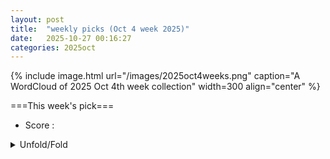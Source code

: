 ```yaml
---
layout: post
title:  "weekly picks (Oct 4 week 2025)"
date:   2025-10-27 00:16:27
categories: 2025oct
---
```


{% include image.html url="/images/2025oct4weeks.png" caption="A WordCloud of 2025 Oct 4th week collection" width=300 align="center" %}




===This week's pick===


* Score : 


<details id="myDetails">
  <summary> Unfold/Fold </summary>
  {% capture markdowncontent %}


---
10/31


1. **[Future AI](https://www.science.org/content/article/futuristic-meeting-ais-took-lead-producing-and-reviewing-all-studies?utm_source=sfmc&utm_medium=email&utm_content=alert&utm_campaign=SCIeToc&et_rid=34809302&et_cid=5776394)** At futuristic meeting, AIs took the lead in producing and reviewing all the studies (Science)


---
10/30


1. **[s41467-025-64582-w](https://www.nature.com/articles/s41467-025-64582-w)** Direct current generation in triboelectric nanogenerators through ionic dynamics and electrode polarization effects (Nature Communications)

1. **[s41467-025-64575-9](https://www.nature.com/articles/s41467-025-64575-9)** Rattle drum-inspired triboelectric nanogenerator with enhanced output using charge dispatch and magnetic repulsion pendulum (Nature Communications)

1. **[s41567-025-03047-9](https://www.nature.com/articles/s41567-025-03047-9)** The generalized quantum Stein’s lemma and the second law of quantum resource theories (Nature Physics)

1. **[s42005-025-02369-7](https://www.nature.com/articles/s42005-025-02369-7)** Geometry fluctuations and topological defects of chiral superfluids on a flexible substrate (Communications Physics)

1. **[s42005-025-02353-1](https://www.nature.com/articles/s42005-025-02353-1)** Expressive equivalence of classical and quantum restricted Boltzmann machines (Communications Physics)

1. **[s42005-025-02370-0](https://www.nature.com/articles/s42005-025-02370-0)** Intrinsically energy-dependent spin dynamics in ultrafast demagnetization (Communications Physics)

1. **[s42005-025-02354-0](https://www.nature.com/articles/s42005-025-02354-0)** Engineering bosonic codes with quantum lattice gates (Communications Physics)

1. **[s41586-025-09659-8](https://www.nature.com/articles/s41586-025-09659-8)** Many-body interference in kagome crystals (Nature)

1. **[s41586-025-09699-0](https://www.nature.com/articles/s41586-025-09699-0)** Electromagnetic interference shielding using metal and MXene thin films (Nature)




1. **[3fv7-p8cs](http://link.aps.org/doi/10.1103/3fv7-p8cs)** Partial Independence Suffices to Rule Out Real Quantum Theory Experimentally (PRL)

1. **[4my3-vk6c](http://link.aps.org/doi/10.1103/4my3-vk6c)** Liouvillian Spectral Transition in Noisy Quantum Many-Body Scars (PRL)

1. **[yljv-b4kj](http://link.aps.org/doi/10.1103/yljv-b4kj)** Offset Charge Dependence of Measurement-Induced Transitions in Transmons (PRL)

1. **[9p1t-vc9j](http://link.aps.org/doi/10.1103/9p1t-vc9j)** Scalable Architecture for Dark Photon Searches: Superconducting-Qubit Proof of Principle (PRL)

1. **[gg1j-4bst](http://link.aps.org/doi/10.1103/gg1j-4bst)** Search for Exotic Spin-Dependent Interactions with Dressed Atoms (PRL)

1. **[l47r-plxq](http://link.aps.org/doi/10.1103/l47r-plxq)** Distributed Current Injection into a One-Dimensional Ballistic Edge Channel (PRL)

1. **[72dv-ynm2](http://link.aps.org/doi/10.1103/72dv-ynm2)** Polaronic Quasiparticles in the Valence-Transition Compound TmSe1−xTex (PRL)

1. **[glch-3385](http://link.aps.org/doi/10.1103/glch-3385)** High-Temperature Superconductivity from Finite-Range Attractive Interaction (PRL)

1. **[5f9f-bsqw](http://link.aps.org/doi/10.1103/5f9f-bsqw)** Field Induced Density Wave in a Kagome Superconductor (PRL)

1. **[zm39-dstj](http://link.aps.org/doi/10.1103/zm39-dstj)** From Fractionalization to Chiral Topological Superconductivity in a Flat Chern Band (PRL)

1. **[x789-kxy3](http://link.aps.org/doi/10.1103/x789-kxy3)** Flux Attachment Theory of Fractional Excitonic Insulators (PRL)

1. **[5kwm-sljw](http://link.aps.org/doi/10.1103/5kwm-sljw)** Coupling between Orbital and Spin Degrees of Freedom in Jahn-Teller Ions for Co1−xFexV2O4 (PRL)

1. **[7yhz-jptc](http://link.aps.org/doi/10.1103/7yhz-jptc)** Observation of Chiral Magnon Band Splitting in Altermagnetic Hematite (PRL)

1. **[gbm1-p9cg](http://link.aps.org/doi/10.1103/gbm1-p9cg)** Rheologically Tuned Modes of Collective Transport in Active Viscoelastic Films (PRL)

1. **[qj64-m15g](http://link.aps.org/doi/10.1103/qj64-m15g)** Reentrant Transition to Collective Actuation in Active Solids with a Polarizing Field (PRL)

1. **[27nn-cb3t](http://link.aps.org/doi/10.1103/27nn-cb3t)** Toward a Theory of Phase Transitions in Quantum Control Landscapes (PRX)



1. **[2510.24867v1](https://arxiv.org/abs/2510.24867)** Spin Glass Dynamics on Complex Hardware Topologies: A Bond-Correlated Percolation Approach (arXiv)

1. **[2510.24874v1](https://arxiv.org/abs/2510.24874)** Molecular simulations of Perovskites CsXI3 (X = Pb,Sn) Using Machine-Learning Interatomic Potentials (arXiv)

1. **[2510.24892v1](https://arxiv.org/abs/2510.24892)** Improved operating voltage in InGaN-capped AlGaN-based DUV LEDs on bulk AlN substrates (arXiv)

1. **[2510.24903v1](https://arxiv.org/abs/2510.24903)** Emergence of Chimeras States in One-dimensional Ising model with Long-Range Diffusion (arXiv)

1. **[2510.24917v1](https://arxiv.org/abs/2510.24917)** Observation of vector rogue waves in repulsive three-component atomic mixtures (arXiv)

1. **[2510.24930v1](https://arxiv.org/abs/2510.24930)** Machine Learning the Entropy to Estimate Free Energy Differences without Sampling Transitions (arXiv)

1. **[2510.24945v1](https://arxiv.org/abs/2510.24945)** Energy-Conserving Contact Dynamics of Nonspherical Rigid-Body Particles (arXiv)

1. **[2510.24952v1](https://arxiv.org/abs/2510.24952)** Stabilisation of hBN/SiC Heterostructures with Vacancies and Transition-Metal Atoms (arXiv)

1. **[2510.24960v1](https://arxiv.org/abs/2510.24960)** Flow-Induced Phase Separation for Active Brownian Particles in Four-Roll-Mill Flow (arXiv)

1. **[2510.24964v1](https://arxiv.org/abs/2510.24964)** Magneto-optical spectroscopy based on pump-probe strobe light (arXiv)

1. **[2510.25009v1](https://arxiv.org/abs/2510.25009)** Optical excitations and disorder in two-dimensional topological insulators (arXiv)

1. **[2510.25022v1](https://arxiv.org/abs/2510.25022)** Finite-Temperature Study of the Hubbard Model via Enhanced Exponential Tensor Renormalization Group (arXiv)

1. **[2510.25056v1](https://arxiv.org/abs/2510.25056)** Generalized Dynamical Duality of Quantum Particles in One Dimension (arXiv)

1. **[2510.25071v1](https://arxiv.org/abs/2510.25071)** Phonon dynamics and chiral modes in the two-dimensional square-octagon lattice (arXiv)

1. **[2510.25082v1](https://arxiv.org/abs/2510.25082)** A Universal Scaling Law for Tc in Unconventional Superconductors (arXiv)

1. **[2510.25102v1](https://arxiv.org/abs/2510.25102)** Single-Shot All-Optical Switching in CoFeB/MgO Magnetic Tunnel Junctions (arXiv)

1. **[2510.25136v1](https://arxiv.org/abs/2510.25136)** Exotic Acoustic-Edge and Thermal Scaling in Disordered Hyperuniform Networks (arXiv)

1. **[2510.25139v1](https://arxiv.org/abs/2510.25139)** Polar core vortex dynamics in disc-trapped homogeneous spin-1 Bose-Einstein condensates (arXiv)

1. **[2510.25142v1](https://arxiv.org/abs/2510.25142)** A Geometric Pathway for Tuning Ferroelectric Properties via Polar State Reconfiguration (arXiv)

1. **[2510.25169v1](https://arxiv.org/abs/2510.25169)** Monte Carlo study on critical exponents of the classical Heisenberg model in ferromagnetic icosahedral quasicrystal (arXiv)

1. **[2510.25177v1](https://arxiv.org/abs/2510.25177)** Temperature-Gradient Effects on Electric Double Layer Screening in Electrolytes (arXiv)

1. **[2510.25203v1](https://arxiv.org/abs/2510.25203)** Low-Gap Hf-HfOx-Hf Josephson Junctions for meV-Scale Particle Detection (arXiv)

1. **[2510.25265v1](https://arxiv.org/abs/2510.25265)** Strain Engineering of Correlated Charge-Ordered Phases in 1T-TaS2 (arXiv)

1. **[2510.25325v1](https://arxiv.org/abs/2510.25325)** Two Orders of Magnitude Enhancement in Oxide Ion Conductivity in Cu2P2O7 via Vanadium Substitution: A Pathway Toward SOFC Electrolytes (arXiv)

1. **[2510.25349v1](https://arxiv.org/abs/2510.25349)** Immobile and mobile excitations of three-spin interactions on the diamond chain (arXiv)

1. **[2510.25355v1](https://arxiv.org/abs/2510.25355)** Colloidal quasi-2D Cs2AgBiBr6 double perovskite nanosheets: synthesis and application as high-performance photodetectors (arXiv)

1. **[2510.25358v1](https://arxiv.org/abs/2510.25358)** Entanglement-enhanced correlation propagation in the one-dimensional SU(N) Fermi-Hubbard model (arXiv)

1. **[2510.25365v1](https://arxiv.org/abs/2510.25365)** Terahertz Time-Domain Spectroscopy and Density Functional Theory Analysis of Low-Frequency Vibrational Modes of a Benzoxazolium-Coumarin Donor-\pi-Acceptor Chromophore (arXiv)

1. **[2510.25367v1](https://arxiv.org/abs/2510.25367)** Self-organization, Memory and Learning: From Driven Disordered Systems to Living Matter (arXiv)

1. **[2510.25414v1](https://arxiv.org/abs/2510.25414)** The Microscopic Nature of Orbital Disorder in LaMnO3 (arXiv)

1. **[2510.25415v1](https://arxiv.org/abs/2510.25415)** Effects of interlayer Dzyaloshinskii-Moriya interaction on the shape and dynamics of magnetic twin-skyrmions (arXiv)

1. **[2510.25425v1](https://arxiv.org/abs/2510.25425)** A Topological Sum Rule for the Chirality of Carbon Nanotubes (arXiv)

1. **[2510.25429v1](https://arxiv.org/abs/2510.25429)** Schrodinger-invariance in non-equilibrium critical dynamics (arXiv)

1. **[2510.25439v1](https://arxiv.org/abs/2510.25439)** Finite-Temperature Ferroelectric Phase Transitions from Machine-Learned Force Fields (arXiv)

1. **[2510.25443v1](https://arxiv.org/abs/2510.25443)** Strongly nonlinear Bernstein modes in graphene reveal plasmon-enhanced near-field magnetoabsorption (arXiv)

1. **[2510.25454v1](https://arxiv.org/abs/2510.25454)** The impact of fluctuations on particle systems described by Dean-Kawasaki-type equations (arXiv)

1. **[2510.25478v1](https://arxiv.org/abs/2510.25478)** Strongly enhanced lifetime of higher-order bimerons and antibimerons (arXiv)

1. **[2510.25493v1](https://arxiv.org/abs/2510.25493)** Associative and Segregative Liquid-Liquid Phase Separation in Macromolecular Solutions (arXiv)

1. **[2510.25519v1](https://arxiv.org/abs/2510.25519)** Dynamics of entanglement fluctuations and quantum Mpemba effect in the nu=1 QSSEP model (arXiv)

1. **[2510.25533v1](https://arxiv.org/abs/2510.25533)** Maximum Quantum Work at Criticality: Stirling Engines and Fibonacci-Lucas Degeneracies (arXiv)

1. **[2510.25537v1](https://arxiv.org/abs/2510.25537)** Chirality-Induced Spin Currents in a Fermi Gas (arXiv)

1. **[2510.25539v1](https://arxiv.org/abs/2510.25539)** Quantum Spin Liquids Stabilized by Disorder in Non-Kramers Pyrochlores (arXiv)

1. **[2510.25565v1](https://arxiv.org/abs/2510.25565)** Free-energy REconstruction from Stable Clusters (FRESC): A new method to evaluate nucleation barriers from simulation (arXiv)

1. **[2510.25608v1](https://arxiv.org/abs/2510.25608)** Coupling between vibration and Luttinger liquid in mechanical nanowires (arXiv)

1. **[2510.25620v1](https://arxiv.org/abs/2510.25620)** Combined ab initio and experimental study of phosphorus-based anti-wear additives interacting with iron and iron oxide (arXiv)

1. **[2510.25637v1](https://arxiv.org/abs/2510.25637)** Spin Seebeck Effect in Correlated Antiferromagnetic V2O3 (arXiv)

1. **[2510.25655v1](https://arxiv.org/abs/2510.25655)** Spin-dependent anisotropic electron-phonon coupling in KTaO3 (arXiv)

1. **[2510.25659v1](https://arxiv.org/abs/2510.25659)** Optical Gain Through Metallic Electro-Optical Effects (arXiv)

1. **[2510.25703v1](https://arxiv.org/abs/2510.25703)** Fast high-fidelity baseband reset of a latched state for quantum dot qubit readout (arXiv)

1. **[2510.25707v1](https://arxiv.org/abs/2510.25707)** Dual quantum locking: Dynamic coupling of hydrogen and water sublattices in hydrogen filled ice (arXiv)

1. **[2510.25711v1](https://arxiv.org/abs/2510.25711)** ETH-monotonicity in two-dimensional systems (arXiv)

1. **[2510.25722v1](https://arxiv.org/abs/2510.25722)** Intrinsic emittance properties of an Fe-doped Beta-Ga2O3(010) photocathode: Ultracold electron emission at 300K and the polaron self-energy (arXiv)

1. **[2510.25735v1](https://arxiv.org/abs/2510.25735)** Universal Random Matrix Behavior of a Fermionic Quantum Gas (arXiv)

1. **[2510.25737v1](https://arxiv.org/abs/2510.25737)** Critical exponents of fluid-fluid interfacial tensions near a critical endpoint in a nonwetting gap (arXiv)

1. **[2510.25747v1](https://arxiv.org/abs/2510.25747)** When Heating Isn't Cooling in Reverse: Nose-Hoover Thermostat Fluctuations from Equilibrium Symmetry to Nonequilibrium Asymmetry (arXiv)

1. **[2510.25748v1](https://arxiv.org/abs/2510.25748)** Crystallization Behavior of ZBLAN Glass Under Combined Thermal and Vibrational Effects: Part I -- Experimental Investigation (arXiv)

1. **[2510.25756v1](https://arxiv.org/abs/2510.25756)** Spatially Inhomogeneous Triplet Pairing Order and Josephson Diode Effect Induced by Frustrated Spin Textures (arXiv)

1. **[2510.25767v1](https://arxiv.org/abs/2510.25767)** Superconductivity in overdoped cuprates can be understood from a BCS perspective! (arXiv)

1. **[2510.24745v1](https://arxiv.org/abs/2510.24745)** A novel approach to modelling the properties of HEMTs operating in the saturation region (arXiv)

1. **[2510.24753v1](https://arxiv.org/abs/2510.24753)** Artificial Transmission Line Synthesis Tailored for Traveling-Wave Parametric Processes (arXiv)

1. **[2510.24825v1](https://arxiv.org/abs/2510.24825)** Liquid-vapor transition in a model of a continuum particle system with finite-range modified Kac pair potential (arXiv)

1. **[2510.24834v1](https://arxiv.org/abs/2510.24834)** How to Build Anomalous (3+1)d Topological Quantum Field Theories (arXiv)

1. **[2510.24851v1](https://arxiv.org/abs/2510.24851)** Pairing-induced phase transition in the non-reciprocal Kitaev chain (arXiv)

1. **[2510.24865v1](https://arxiv.org/abs/2510.24865)** Extracting Spectral Diffusion in Two-Dimensional Coherent Spectra via the Projection Slice Theorem (arXiv)

1. **[2510.24896v1](https://arxiv.org/abs/2510.24896)** Statistical Field Theory and Neural Structures Dynamics V: Synthesis and extensions (arXiv)

1. **[2510.24975v1](https://arxiv.org/abs/2510.24975)** Maximum-Entropy Analog Computing Approaching ExaOPS-per-Watt Energy-efficiency at the RF-Edge (arXiv)

1. **[2510.25344v1](https://arxiv.org/abs/2510.25344)** NLIE formulations for the generalized Gibbs ensemble in the sine-Gordon model (arXiv)

1. **[2510.25459v1](https://arxiv.org/abs/2510.25459)** Vorticity-induced effects from Wess-Zumino-Witten terms (arXiv)


1. **[2510.25704v1](https://arxiv.org/abs/2510.25704)** Scaling flow-based approaches for topology sampling in SU(3) gauge theory (arXiv)

1. **[2510.25719v1](https://arxiv.org/abs/2510.25719)** Symmetry and Asymmetry in Bosonic Gaussian Systems: A Resource-Theoretic Framework (arXiv)




---
10/29


1. **[s41467-025-64555-z](https://www.nature.com/articles/s41467-025-64555-z)** Charge transfer governed interlayer magnetic coupling and symmetry breaking in a van der Waals magnet (Nature Communications)

1. **[s41467-025-64519-3](https://www.nature.com/articles/s41467-025-64519-3)** Theory of topological superconductivity and antiferromagnetic correlated insulators in twisted bilayer WSe<sub>2</sub> (Nature Communications)

1. **[s41563-025-02392-7](https://www.nature.com/articles/s41563-025-02392-7)** Geometry-driven polar antiferromagnetic metallicity in a double-layered perovskite cobaltate (Nature Materials)





1. **[v2z7-wlnr](http://link.aps.org/doi/10.1103/v2z7-wlnr)** Revealing the Harmonic Structure of Nuclear Two-Body Correlations in High-Energy Heavy-Ion Collisions (PRL)

1. **[c6fd-x57s](http://link.aps.org/doi/10.1103/c6fd-x57s)** Exact Perturbative Expansion of the Transport Coefficients of a Normal Low-Temperature Fermi Gas with Contact Interactions (PRL)

1. **[2hsx-5qfr](http://link.aps.org/doi/10.1103/2hsx-5qfr)** Quantum-Enhanced Interferometer for Multiphase Sensing (PRL)

1. **[jrds-3tyk](http://link.aps.org/doi/10.1103/jrds-3tyk)** Nonlocal Coherent Optical Nonlinearities of a Macroscopic Quantum System (PRL)

1. **[gml7-f2ng](http://link.aps.org/doi/10.1103/gml7-f2ng)** Data-Driven Construction of a Generalized Kinetic Collision Operator from Molecular Dynamics (PRL)

1. **[llbb-pcgk](http://link.aps.org/doi/10.1103/llbb-pcgk)** Real-Time Edge Dynamics of Non-Hermitian Lattices (PRL)

1. **[r7br-qnrn](http://link.aps.org/doi/10.1103/r7br-qnrn)** X-Ray Free-Electron Laser Observation of Giant and Anisotropic Magnetostriction in β\text{−}{O}{2} at 110 Tesla (PRL)

1. **[5ywx-7dbs](http://link.aps.org/doi/10.1103/5ywx-7dbs)** Robust Purely Optical Signatures of Floquet States in Laser-Dressed Crystals (PRL)

1. **[6l7z-bjzy](http://link.aps.org/doi/10.1103/6l7z-bjzy)** Acoustic Nanoparticle Trapping Is Driven by Synergy between Acoustic and Hydrodynamic Interactions (PRL)

1. **[pgrn-mz9j](http://link.aps.org/doi/10.1103/pgrn-mz9j)** Generalized Rényi Entropy Accumulation Theorem and Generalized Quantum Probability Estimation (PRX)


1. **[2510.23686v1](https://arxiv.org/abs/2510.23686)** Surface Binding Energies for Amorphous Plagioclase Feldspar Calculated using Molecular Dynamics (arXiv)

1. **[2510.23704v1](https://arxiv.org/abs/2510.23704)** Exact nematic and mixed magnetic phases driven by competing orders on the pyrochlore lattice (arXiv)

1. **[2510.23706v1](https://arxiv.org/abs/2510.23706)** Free-Fermion Measurement-Induced Volume- to Area-Law Entanglement Transition in the Presence of Fermion Interactions (arXiv)

1. **[2510.23710v1](https://arxiv.org/abs/2510.23710)** Tailoring Superconductivity with Two-Level Systems (arXiv)

1. **[2510.23716v1](https://arxiv.org/abs/2510.23716)** Group word dynamics from local random matrix Hamiltonians and beyond (arXiv)

1. **[2510.23720v1](https://arxiv.org/abs/2510.23720)** Chiral gapped states are universally non-topological (arXiv)

1. **[2510.23743v1](https://arxiv.org/abs/2510.23743)** Beyond Random Phase Approximation in electron-hole bilayer superfluidity (arXiv)

1. **[2510.23778v1](https://arxiv.org/abs/2510.23778)** Magnetic field-tuned magnetic order and metamagnetic criticality in non-stoichiometric CeAuBi2 (arXiv)

1. **[2510.23784v1](https://arxiv.org/abs/2510.23784)** Metallic Electro-Optic Effect in Twisted Double-Bilayer Graphene (arXiv)

1. **[2510.23800v1](https://arxiv.org/abs/2510.23800)** Observation of a pronounced Hebel-Slichter peak in the spin-lattice relaxation rate and implications for gap and pairing symmetry in LaNiGa2 (arXiv)

1. **[2510.23852v1](https://arxiv.org/abs/2510.23852)** Thickness dependent rare earth segregation in magnetron deposited NdCo4.6 thin films studied by Xray reflectivity and Hard Xray photoemission (arXiv)

1. **[2510.23855v1](https://arxiv.org/abs/2510.23855)** Relativistic Spin-momentum locking in altermagnets (arXiv)

1. **[2510.23961v1](https://arxiv.org/abs/2510.23961)** Ballistic transport in 1D Rashba systems in the context of Majorana nanowires (arXiv)

1. **[2510.23971v1](https://arxiv.org/abs/2510.23971)** Nonlinear Layer Hall Effect and Detection of the Hidden Berry Curvature Dipole in PT-Symmetric Antiferromagnetic Insulators (arXiv)

1. **[2510.23983v1](https://arxiv.org/abs/2510.23983)** Strong Intra- and Interchain Orbital Coupling Leads to Multiband and High Thermoelectric Performance in Na2AuX (X = P, As, Sb, and Bi) (arXiv)

1. **[2510.24062v1](https://arxiv.org/abs/2510.24062)** Spin-dependent photoluminescence in carbon-based quantum dots (arXiv)

1. **[2510.24086v1](https://arxiv.org/abs/2510.24086)** Single impurity atom embedded in a dipolar two-soliton molecule as a qubit (arXiv)

1. **[2510.24144v1](https://arxiv.org/abs/2510.24144)** Variational Calculations of the Excited States of the Charged NV-center in Diamond Using a Hybrid Functional (arXiv)

1. **[2510.24147v1](https://arxiv.org/abs/2510.24147)** Interplay between Cu diffusion and bonding anisotropy on the thermoelectric performance of double cation chalcohalides CuBiSeX2 (X = Cl, Br) (arXiv)

1. **[2510.24158v1](https://arxiv.org/abs/2510.24158)** Development of a 10.8-eV Tabletop Femtosecond Laser with Tunable Polarization for High-Resolution Angle-Resolved Photoemission Spectroscopy (arXiv)

1. **[2510.24169v1](https://arxiv.org/abs/2510.24169)** On distinguishability among cell-division models based on population and single-cell-level distributions (arXiv)

1. **[2510.24177v1](https://arxiv.org/abs/2510.24177)** Vector Nematodynamics with Symmetry-driven Energy Exchange (arXiv)

1. **[2510.24229v1](https://arxiv.org/abs/2510.24229)** Edge Magnetism in Colloidal MoS2 Triangular Nanoflakes (arXiv)

1. **[2510.24239v1](https://arxiv.org/abs/2510.24239)** Identifying geometric third-order nonlinear transport in disordered materials (arXiv)

1. **[2510.24264v1](https://arxiv.org/abs/2510.24264)** Ultrastrong Magnon-Photon Coupling in Superconductor/Antiferromagnet/Superconductor Heterostructures at Terahertz Frequencies (arXiv)

1. **[2510.24270v1](https://arxiv.org/abs/2510.24270)** Signatures of superconducting pairing driven by electron-electron interactions in moire WSe2/WSe2 homobilayer modelled by Hubbard Hamiltonian (arXiv)

1. **[2510.24277v1](https://arxiv.org/abs/2510.24277)** Soft and hard x-ray orbital-resolved photoemission study of a strongly correlated Cd-Ce quasicrystal approximant (arXiv)

1. **[2510.24289v1](https://arxiv.org/abs/2510.24289)** Quantum geometric magnetic monopole and two-phase superconductivity in CeRh2As2 (arXiv)

1. **[2510.24294v1](https://arxiv.org/abs/2510.24294)** Phase-Rotated Altermagnets as Chern Valves for Topological Transport (arXiv)

1. **[2510.24301v1](https://arxiv.org/abs/2510.24301)** Bounds on Lorentz-violating parameters in magnetically confined 2D systems: A phenomenological approach (arXiv)

1. **[2510.24309v1](https://arxiv.org/abs/2510.24309)** Pair-breaking as the fundamental limit to persistent-current stabilization in fermionic superfluids (arXiv)

1. **[2510.24322v1](https://arxiv.org/abs/2510.24322)** Non-equilibrium correlation effects in spin transport through the 2D ferromagnet Fe4GeTe2 (arXiv)

1. **[2510.24324v1](https://arxiv.org/abs/2510.24324)** Energy evolution in nanocrystalline iron driven by collision cascades (arXiv)

1. **[2510.24343v1](https://arxiv.org/abs/2510.24343)** Molecular Dynamics Study of Irradiation-Induced Defect and Dislocation Evolution in Strained Nickel (arXiv)

1. **[2510.24351v1](https://arxiv.org/abs/2510.24351)** Morphology, Polarization Patterns, Compression, and Entropy Production in Phase-Separating Active Dumbbell Systems (arXiv)

1. **[2510.24376v1](https://arxiv.org/abs/2510.24376)** Low-energy magnons in the altermagnet alpha-MnTe (arXiv)

1. **[2510.24404v1](https://arxiv.org/abs/2510.24404)** Skyrmion-vortex pairing from duality (arXiv)

1. **[2510.24405v1](https://arxiv.org/abs/2510.24405)** Charge stripe and superconductivity tuned by interlayer interaction in a sign-problem-free bilayer extended Hubbard model (arXiv)

1. **[2510.24409v1](https://arxiv.org/abs/2510.24409)** Anomalous enhancement of magnetism by nonmagnetic doping in the honeycomb-lattice antiferromagnet ErOCl (arXiv)

1. **[2510.24421v1](https://arxiv.org/abs/2510.24421)** Strong quantum interaction between excitons bound by cavity photon exchange (arXiv)

1. **[2510.24465v1](https://arxiv.org/abs/2510.24465)** Strain Engineering of van Hove Singularity and Coupled Itinerant Ferromagnetism in Quasi-2D Oxide Superlattices (arXiv)

1. **[2510.24520v1](https://arxiv.org/abs/2510.24520)** Crossover from self-trapped bound states to perturbative scattering in the Heisenberg-Kondo lattice model (arXiv)

1. **[2510.24521v1](https://arxiv.org/abs/2510.24521)** Dynamical typicality in classical lattice systems (arXiv)

1. **[2510.24523v1](https://arxiv.org/abs/2510.24523)** Unsupervised Machine-Learning Pipeline for Data-Driven Defect Detection and Characterisation: Application to Displacement Cascades (arXiv)

1. **[2510.24543v1](https://arxiv.org/abs/2510.24543)** An efficient preconditioned conjugate-gradient solver for a two-component dipolar Bose-Einstein condensate (arXiv)

1. **[2510.24556v1](https://arxiv.org/abs/2510.24556)** Magnetic and phononic dynamics in the two-ladder quantum magnet (C5H9NH3)2CuBr4 (arXiv)

1. **[2510.24564v1](https://arxiv.org/abs/2510.24564)** Evolution of electronic and magnetic properties in Mn- and Co-alloyed ferromagnetic kagome metal Fe3Sn2 (arXiv)

1. **[2510.24580v1](https://arxiv.org/abs/2510.24580)** Breaking Ion Clusters: Size Asymmetry for Faster Ion Transport in Polymer Electrolytes (arXiv)

1. **[2510.24613v1](https://arxiv.org/abs/2510.24613)** Tunable magnetism in 2D organic-ion-intercalated MnPS3 via molecule-dependent vacancy generation (arXiv)

1. **[2510.24624v1](https://arxiv.org/abs/2510.24624)** Equilibrium Spin Polarization Arising From Chirality (arXiv)

1. **[2510.24627v1](https://arxiv.org/abs/2510.24627)** Enhanced Superconductivity in 2H-TaS2 Devices Through in-situ Molecular Intercalation (arXiv)

1. **[2510.24630v1](https://arxiv.org/abs/2510.24630)** Accelerated relaxation and Mpemba-like effect for operators in open quantum systems (arXiv)

1. **[2510.24641v1](https://arxiv.org/abs/2510.24641)** Density-driven scattering and valley splitting in undoped Si/SiGe two-dimensional electron system (arXiv)

1. **[2510.24646v1](https://arxiv.org/abs/2510.24646)** Comparative analysis of the lubrication performance of functionalized copolymers interacting with silicon, cobalt, and silver doped diamond-like carbon (arXiv)

1. **[2510.24656v1](https://arxiv.org/abs/2510.24656)** Virtual Gates Enabled by Digital Surrogate of Quantum Dot Devices (arXiv)

1. **[2510.24685v1](https://arxiv.org/abs/2510.24685)** Flat bands in ultra-wide gap two-dimensional germanium dioxide (arXiv)

1. **[2510.24686v1](https://arxiv.org/abs/2510.24686)** A light-induced charge order mode in a metastable cuprate ladder (arXiv)

1. **[2510.24704v1](https://arxiv.org/abs/2510.24704)** Long-range resonances in quasiperiodic many-body localization (arXiv)

1. **[2510.24712v1](https://arxiv.org/abs/2510.24712)** Memory-induced long-range order drag (arXiv)

1. **[2510.23061v1](https://arxiv.org/abs/2510.23061)** Effects of particle-hole fluctuations on the superfluid transition in two-dimensional atomic Fermi gases (arXiv)

1. **[2510.23618v1](https://arxiv.org/abs/2510.23618)** Repulsively Bound Hadrons in a Z2 Lattice Gauge Theory (arXiv)

1. **[2510.23725v1](https://arxiv.org/abs/2510.23725)** Spontaneous symmetry breaking of SO(2N) in Gross--Neveu theory from 2+\epsilon expansion (arXiv)

1. **[2510.23796v1](https://arxiv.org/abs/2510.23796)** Topological protection of photon-pair generation in nonlinear waveguide arrays (arXiv)

1. **[2510.23827v1](https://arxiv.org/abs/2510.23827)** A Scalable Superconducting Circuit Framework for Emulating Physics in Hyperbolic Space (arXiv)

1. **[2510.24016v1](https://arxiv.org/abs/2510.24016)** The Geometry of Contraction-Induced Flows (arXiv)

1. **[2510.24091v1](https://arxiv.org/abs/2510.24091)** Multiscale analysis of the conductivity in the mirrors model (arXiv)

1. **[2510.24149v1](https://arxiv.org/abs/2510.24149)** Atomic and electronic structure of poly-[Ni(Salen)]: combined study by XPS, UV PES, NEXAFS and DFT methods (arXiv)

1. **[2510.24162v1](https://arxiv.org/abs/2510.24162)** Quantum advantage bounds for a multipartite Gaussian battery (arXiv)

1. **[2510.24330v1](https://arxiv.org/abs/2510.24330)** Regularised density-potential inversion for periodic systems: application to exact exchange in one dimension (arXiv)

1. **[2510.24392v1](https://arxiv.org/abs/2510.24392)** Dirac spectrum in the chirally symmetric phase of a gauge theory. II (arXiv)

1. **[2510.24616v1](https://arxiv.org/abs/2510.24616)** Statistical physics of deep learning: Optimal learning of a multi-layer perceptron near interpolation (arXiv)


1. **[2510.24713v1](https://arxiv.org/abs/2510.24713)** Distinct Types of Parent Hamiltonians for Quantum States: Insights from the W State as a Quantum Many-Body Scar (arXiv)




---
10/28



1. **[nrzn-h5ph](http://link.aps.org/doi/10.1103/nrzn-h5ph)** Nonequilibrium Thermodynamics of Precision through a Quantum-Centric Computation (PRL)

1. **[l396-yysb](http://link.aps.org/doi/10.1103/l396-yysb)** Observation of Temperature Effects on False Vacuum Decay in Atomic Quantum Gases (PRL)

1. **[6z1l-kkmk](http://link.aps.org/doi/10.1103/6z1l-kkmk)** Time-Resolved and Superradiantly Amplified Unruh Effect (PRL)

1. **[yzzv-2w81](http://link.aps.org/doi/10.1103/yzzv-2w81)** Body-Centered-Cubic Phase Transformation in Gold at TPa Pressures (PRL)

1. **[79nl-455r](http://link.aps.org/doi/10.1103/79nl-455r)** Water-Induced Current Determines Heat Generation during Double Layer Charging (PRL)

1. **[9b46-d2ry](http://link.aps.org/doi/10.1103/9b46-d2ry)** Topological Temporal Boundary States in a Non-Hermitian Spatial Crystal (PRL)

1. **[6vzz-8zys](http://link.aps.org/doi/10.1103/6vzz-8zys)** Erratum: Persistence of Spin Coherence in a Crystalline Environment [Phys. Rev. Lett. <b>133</b>, 056901 (2024)] (PRL)



1. **[2510.21754v1](https://arxiv.org/abs/2510.21754)** Study of the Molecular Level Mechanism of Nanoscale Alternating Current Electrohydrodynamic Flow (arXiv)

1. **[2510.21765v1](https://arxiv.org/abs/2510.21765)** Beyond mechanochromism: Programmable multimodal actuation in cholesteric liquid crystal elastomer hollow fibers (arXiv)

1. **[2510.21799v1](https://arxiv.org/abs/2510.21799)** Aggregates in fluidized beds: the effect of bonding angles on fluidization (arXiv)

1. **[2510.21803v1](https://arxiv.org/abs/2510.21803)** Dynamic Phase Transitions in Mean-Field Ginzburg-Landau Models: Conjugate Fields and Fourier-Mode Scaling (arXiv)

1. **[2510.21818v1](https://arxiv.org/abs/2510.21818)** Vertex and front-tracking methods for the modeling of microstructure evolution at the solid state: a brief review (arXiv)

1. **[2510.21877v1](https://arxiv.org/abs/2510.21877)** Imaging magnetic flux trapping in lanthanum hydride using diamond quantum sensors (arXiv)

1. **[2510.21880v1](https://arxiv.org/abs/2510.21880)** Interlayer Pores Play a Limited Role in Diffusion Through Hydrated Na-MMT: Insights from a Multiscale, Experimentally Anchored Model (arXiv)

1. **[2510.21896v1](https://arxiv.org/abs/2510.21896)** Power- and time-dependent equivalent circuit models for waveform-selective metasurfaces with varying electromagnetic responses to repeated pulses at the same frequency (arXiv)

1. **[2510.21913v1](https://arxiv.org/abs/2510.21913)** Intertwined Orders, Quantum Criticality and Skyrmions in Tunable Topological Bands (arXiv)

1. **[2510.21928v1](https://arxiv.org/abs/2510.21928)** Impurity-induced topological decomposition (arXiv)

1. **[2510.21941v1](https://arxiv.org/abs/2510.21941)** Machine-learning-derived protocols for information-based work extraction from active particles (arXiv)

1. **[2510.21955v1](https://arxiv.org/abs/2510.21955)** Phase diagram of amorphous quantum spin Hall insulators (arXiv)

1. **[2510.21963v1](https://arxiv.org/abs/2510.21963)** Nonlinear magnetization dynamics as a route to nonreciprocal phases, spin superfluidity, and analogue gravity (arXiv)

1. **[2510.21968v1](https://arxiv.org/abs/2510.21968)** Altermagnetism, Kagome Flat Band, and Weyl Fermion States in Magnetically Intercalated Transition Metal Dichalcogenides (arXiv)

1. **[2510.21972v1](https://arxiv.org/abs/2510.21972)** Emerging correlations between diffusing particles evolving via simultaneous resetting with memory (arXiv)

1. **[2510.21982v1](https://arxiv.org/abs/2510.21982)** Magnetic transition in B2 Al-Cr-Co alloys (arXiv)

1. **[2510.22013v1](https://arxiv.org/abs/2510.22013)** First-principles study of phase stability and magnetic properties of B2 AlCr, AlMn, AlFe, AlCo and AlNi aluminides (arXiv)

1. **[2510.22018v1](https://arxiv.org/abs/2510.22018)** Unravelling the oxygen influence in cubic bixbyite In2O3 on Raman active phonon modes by isotope studies (arXiv)

1. **[2510.22019v1](https://arxiv.org/abs/2510.22019)** Highly Tunable Phonon Polaritons via Metal Intercalation (arXiv)

1. **[2510.22041v1](https://arxiv.org/abs/2510.22041)** Highly Efficient Functionalization of hBN with Lithium Oxalate: A Multifunctional Platform for Composites, Ion Transport, and Spin Labeling (arXiv)

1. **[2510.22051v1](https://arxiv.org/abs/2510.22051)** Dynamics and formation of antiferromagnetic textures in MnBi2Te4 single crystal (arXiv)

1. **[2510.22121v1](https://arxiv.org/abs/2510.22121)** Machine Learning Enables Optimization of Diamond for Quantum Applications (arXiv)

1. **[2510.22148v1](https://arxiv.org/abs/2510.22148)** Berezinskii-Kosterlitz-Thouless Transition and Multifractal Critical Phase in Two-Dimensional Quantum Percolation (arXiv)

1. **[2510.22153v1](https://arxiv.org/abs/2510.22153)** Electric-Field-Tunable Luttinger compensated antiferromagnetism in double CrCl2 chains (arXiv)

1. **[2510.22185v1](https://arxiv.org/abs/2510.22185)** Suppression of Thin-Film Thermal Conductivity due to Surface Roughness (arXiv)

1. **[2510.22195v1](https://arxiv.org/abs/2510.22195)** Exact time-evolving resonant states for open double quantum-dot systems with spin degrees of freedom (arXiv)

1. **[2510.22203v1](https://arxiv.org/abs/2510.22203)** Revealing Liquid-Gas Transitions with Finite-Size Scaling in Confined Systems (arXiv)

1. **[2510.22240v1](https://arxiv.org/abs/2510.22240)** Effects of successive annealing on high-field electrical transport and the upper critical field in S-substituted FeTe (arXiv)

1. **[2510.22296v1](https://arxiv.org/abs/2510.22296)** Enhanced magnetic and optical properties of oxygen deficient TiO2-delta nanoparticles synthesized by environment-friendly green route using whole plant extract of Phyllanthus niruri (arXiv)

1. **[2510.22315v1](https://arxiv.org/abs/2510.22315)** Electromagnetic Responses of Vortex Lattices in Unconventional Superconductors (arXiv)

1. **[2510.22424v1](https://arxiv.org/abs/2510.22424)** Reinforcement learning-guided optimization of critical current in high-temperature superconductors (arXiv)

1. **[2510.22459v1](https://arxiv.org/abs/2510.22459)** Suppression of quantized heat flow by the dielectric response of a compressible strip at the quantum Hall edge (arXiv)

1. **[2510.22486v1](https://arxiv.org/abs/2510.22486)** Electric Field-Induced Kerr Rotation on Metallic Surfaces (arXiv)

1. **[2510.22580v1](https://arxiv.org/abs/2510.22580)** Paradoxical Topological Soliton Lattice in Anisotropic Frustrated Chiral Magnets (arXiv)

1. **[2510.22606v1](https://arxiv.org/abs/2510.22606)** Excitation of Confined Bulk Plasmons in metallic nanoparticles by penetrating electron beams within a non-local analytical approach (arXiv)

1. **[2510.22615v1](https://arxiv.org/abs/2510.22615)** Sensitive detection of the Rydberg transition in trapped electrons on liquid helium using radio-frequency reflectometry (arXiv)

1. **[2510.22636v1](https://arxiv.org/abs/2510.22636)** Magnetoelectric effect of multiferroic metals (arXiv)

1. **[2510.22640v1](https://arxiv.org/abs/2510.22640)** Bidirectional Photoinduced Carrier Transfer in Fluorinated Quasi-2D Perovskites Governing Enhanced Photocurrent Generation (arXiv)

1. **[2510.22645v1](https://arxiv.org/abs/2510.22645)** Light induced Berezinskii-Kosterlitz-Thouless transition in Superconducting Films (arXiv)

1. **[2510.22649v1](https://arxiv.org/abs/2510.22649)** Normal Dirac Semimetal Phase and Zeeman-Induced Topological Fermi Arc in PtSr5 (arXiv)

1. **[2510.22668v1](https://arxiv.org/abs/2510.22668)** Hilbert Space Fragmentation in Hardcore Bose and Fermi Hubbard Models on Generalized Lieb Lattices (arXiv)

1. **[2510.22700v1](https://arxiv.org/abs/2510.22700)** Entropy of the cell fluid model with Curie-Weiss interaction (arXiv)

1. **[2510.22717v1](https://arxiv.org/abs/2510.22717)** Coulomb correlated multi-particle states of weakly confining GaAs quantum dots (arXiv)

1. **[2510.22719v1](https://arxiv.org/abs/2510.22719)** Free energy of the gas of spin 1/2 fermions beyond the second order and the Stoner phase transition (arXiv)

1. **[2510.22745v1](https://arxiv.org/abs/2510.22745)** Switching between Skyrmions and Yoshimori Spin Spirals via Li Absorption in Janus Magnets (arXiv)

1. **[2510.22749v1](https://arxiv.org/abs/2510.22749)** Novel A2CrH6 (A = Ca, Sr, Ba) hydrides explored by first-principles calculations for hydrogen storage applications (arXiv)

1. **[2510.22831v1](https://arxiv.org/abs/2510.22831)** Beyond the Lowest Landau Level: Unlocking More Robust Fractional States Using Flat Chern Bands with Higher Vortexability (arXiv)

1. **[2510.22856v1](https://arxiv.org/abs/2510.22856)** Wertheim association theory for ion pairing in electrolytes: effect of neutral clusters (arXiv)

1. **[2510.22867v1](https://arxiv.org/abs/2510.22867)** Universal decay of (conditional) mutual information in gapped pure- and mixed-state quantum matter (arXiv)

1. **[2510.22938v1](https://arxiv.org/abs/2510.22938)** AQCat25: Unlocking spin-aware, high-fidelity machine learning potentials for heterogeneous catalysis (arXiv)

1. **[2510.22972v1](https://arxiv.org/abs/2510.22972)** Nonlinear optical quantum theory of demagnetization in L1_0 FePt and FePd (arXiv)

1. **[2510.23017v1](https://arxiv.org/abs/2510.23017)** Mastering energy landscapes via liquid liquid phase separation to program active supramolecular coassembly from the nano to macro scale (arXiv)

1. **[2510.23042v1](https://arxiv.org/abs/2510.23042)** Mind the Gap - Imaging Buried Interfaces in Twisted Oxide Moires (arXiv)

1. **[2510.23061v1](https://arxiv.org/abs/2510.23061)** Effects of particle-hole fluctuations on the superfluid transition in two-dimensional atomic Fermi gases (arXiv)

1. **[2510.23092v1](https://arxiv.org/abs/2510.23092)** Heat measurement of quantum interference (arXiv)

1. **[2510.23098v1](https://arxiv.org/abs/2510.23098)** Topological Control of Transition Metal Networks for Reversible High-Capacity Li-rich Cathodes (arXiv)

1. **[2510.23133v1](https://arxiv.org/abs/2510.23133)** Thermal Transport in Ag8TS6 (T= Si, Ge, Sn) Argyrodites: An Integrated Experimental, Quantum-Chemical, and Computational Modelling Study (arXiv)

1. **[2510.23134v1](https://arxiv.org/abs/2510.23134)** THz mixing of high-order harmonics using YBa2Cu3O7-delta nanobridges (arXiv)

1. **[2510.23135v1](https://arxiv.org/abs/2510.23135)** Universal Relations in Long-range Quantum Spin Chains (arXiv)

1. **[2510.23138v1](https://arxiv.org/abs/2510.23138)** Exploring high-dimensional random landscapes: from spin glasses to random matrices, passing through simple chaotic systems (arXiv)

1. **[2510.23139v1](https://arxiv.org/abs/2510.23139)** Unveiling the delicate hidden conditions at the interface of 2D materials by advanced atomic force microscopy (arXiv)

1. **[2510.23159v1](https://arxiv.org/abs/2510.23159)** Low-temperature scaling laws in unconventional flat-band superconductors (arXiv)

1. **[2510.23181v1](https://arxiv.org/abs/2510.23181)** Physics-informed diffusion models for extrapolating crystal structures beyond known motifs (arXiv)

1. **[2510.23222v1](https://arxiv.org/abs/2510.23222)** Rabi oscillations of a monolayer quantum emitter driven through its excited state (arXiv)

1. **[2510.23236v1](https://arxiv.org/abs/2510.23236)** A platform for zero-field isolated skyrmions: 4d/Co atomic bilayers on Re(0001) (arXiv)

1. **[2510.23251v1](https://arxiv.org/abs/2510.23251)** Design principles for amorphous solid-state electrolytes (arXiv)

1. **[2510.23302v1](https://arxiv.org/abs/2510.23302)** Estimating applied potentials in cold atom lattice simulators (arXiv)

1. **[2510.23344v1](https://arxiv.org/abs/2510.23344)** Elastic modeling and total energy calculations of the structural characteristics of "free-standing",periodic, pseudomorphic GaN/AlN superlattices (arXiv)

1. **[2510.23376v1](https://arxiv.org/abs/2510.23376)** Ground-state phase diagram of S = 1/2 Heisenberg model on 2D square-hexagon-octagon lattice (arXiv)

1. **[2510.23412v1](https://arxiv.org/abs/2510.23412)** Quantum fluctuations determine the spin-flop transition in hematite (arXiv)

1. **[2510.23419v1](https://arxiv.org/abs/2510.23419)** Probabilistic Computing Optimization of Complex Spin-Glass Topologies (arXiv)

1. **[2510.23445v1](https://arxiv.org/abs/2510.23445)** Non-Markovian quantum Mpemba effect in strongly correlated quantum dots (arXiv)

1. **[2510.23466v1](https://arxiv.org/abs/2510.23466)** Thermoelectric transport and the role of different scattering processes in the half-Heusler NbFeSb (arXiv)

1. **[2510.23514v1](https://arxiv.org/abs/2510.23514)** DeFecT-FF: Accelerated Modeling of Defects in Cd-Zn--Te-Se-S Compounds Combining High-Throughput DFT and Machine Learning Force Fields (arXiv)

1. **[2510.23542v1](https://arxiv.org/abs/2510.23542)** Magnetic-field controlled organic spintronic memristor for neural network computation (arXiv)

1. **[2510.23545v1](https://arxiv.org/abs/2510.23545)** Scattering of a massive quantum vortex-dipole from an obstacle (arXiv)

1. **[2510.23555v1](https://arxiv.org/abs/2510.23555)** Prediction of a topological phase transition in exchange alternating spin-1 nanographene chains (arXiv)

1. **[2510.23579v1](https://arxiv.org/abs/2510.23579)** High-Efficiency Thermoelectric Transport in Aharonov-Bohm-Casher Rings (arXiv)

1. **[2510.23600v1](https://arxiv.org/abs/2510.23600)** Coupling-induced universal dynamics in bilayer two-dimensional Bose gases (arXiv)

1. **[2510.23604v1](https://arxiv.org/abs/2510.23604)** Solution to a Quantum Impurity Model for Moire Systems: Fermi Liquid, Pairing, and Pseudogap (arXiv)

1. **[2510.21756v1](https://arxiv.org/abs/2510.21756)** Utilizing SciPy and other open source packages to provide a powerful API for materials manipulation in the Schrodinger Materials Suite (arXiv)

1. **[2510.21768v1](https://arxiv.org/abs/2510.21768)** First non-zero measurement of a nuclear electric dipole moment (arXiv)

1. **[2510.21776v1](https://arxiv.org/abs/2510.21776)** Tuning laser-induced optical breakdown and cavitation through the ionic environment in aqueous media (arXiv)

1. **[2510.21912v1](https://arxiv.org/abs/2510.21912)** Analytic Marginalization over Binary Variables in Physics Data (arXiv)

1. **[2510.21927v1](https://arxiv.org/abs/2510.21927)** Temporal Complexity Hierarchies in Solvable Quantum Many-Body Dynamics (arXiv)

1. **[2510.22059v1](https://arxiv.org/abs/2510.22059)** Mirror states enable lower viscosity lattice gases (arXiv)

1. **[2510.22163v1](https://arxiv.org/abs/2510.22163)** Strong Coupling beyond the High-Q Limit and Linewidth Narrowing in a Multi-Exciton Planar Microcavity (arXiv)

1. **[2510.22281v1](https://arxiv.org/abs/2510.22281)** Beam shaping techniques for pulsed laser ablation in liquids: Unlocking tunable control of nanoparticle synthesis in liquids (arXiv)

1. **[2510.22311v1](https://arxiv.org/abs/2510.22311)** Pauli Propagation: Simulating Quantum Spin Dynamics via Operator Complexity (arXiv)

1. **[2510.22331v1](https://arxiv.org/abs/2510.22331)** Nonlinear optical behavior of confined electrons under torsion and magnetic fields (arXiv)

1. **[2510.22435v1](https://arxiv.org/abs/2510.22435)** Computing Solvation Shell Dynamics and Energetics in Electron Transfer Reactions via Molecular Dynamics Simulations (arXiv)

1. **[2510.22438v1](https://arxiv.org/abs/2510.22438)** Non-equilibrium Molecular Dynamics Study of Surface Wettability Effects on Pool Boiling of Water over Nanoscale Aluminum Substrate (arXiv)

1. **[2510.22503v1](https://arxiv.org/abs/2510.22503)** Accelerating Materials Design via LLM-Guided Evolutionary Search (arXiv)

1. **[2510.22542v1](https://arxiv.org/abs/2510.22542)** Krylov Complexity and Mixed-State Phase Transition (arXiv)

1. **[2510.22545v1](https://arxiv.org/abs/2510.22545)** The Thermodynamics of the Gravity from Entropy Theory: from the Hamiltonian to applications in Cosmology (arXiv)

1. **[2510.22623v1](https://arxiv.org/abs/2510.22623)** Mesoscopic Modeling of High-Density Carbon Nanotube Films for Memristive Device Applications (arXiv)

1. **[2510.22634v1](https://arxiv.org/abs/2510.22634)** Directionality-induced jamming in multiplex networks (arXiv)

1. **[2510.23089v1](https://arxiv.org/abs/2510.23089)** Tensor network methods for quantum-inspired image processing and classical optics (arXiv)

1. **[2510.23247v1](https://arxiv.org/abs/2510.23247)** Chaos in Systems with Quantum Group Symmetry (arXiv)

1. **[2510.23275v1](https://arxiv.org/abs/2510.23275)** Analytic G0W0 gradients based on a double-similarity transformation equation-of-motion coupled-cluster treatment (arXiv)

1. **[2510.23303v1](https://arxiv.org/abs/2510.23303)** Ground and excited potential energy surfaces for CaF+Ca interactions and isotope exchange reactions (arXiv)

1. **[2510.23516v1](https://arxiv.org/abs/2510.23516)** High-Speed Imagery Analysis of Droplet Impact on Van der Waals and Non-Van der Waals Soft-Textured Oil-Infused Surfaces (arXiv)



---
10/27


1. **[2510.20862v1](https://arxiv.org/abs/2510.20862)** A Universal Chern Model on Arbitrary Triangulations (arXiv)

1. **[2510.20892v1](https://arxiv.org/abs/2510.20892)** Fluxoid solitons in superconducting tapered tubes and bottlenecks (arXiv)

1. **[2510.20893v1](https://arxiv.org/abs/2510.20893)** Z2 lattice gauge theories: fermionic gauging, transmutation, and Kramers-Wannier dualities (arXiv)

1. **[2510.20901v1](https://arxiv.org/abs/2510.20901)** The generic Mott transition in the sine-Gordon model through an embedded worm algorithm (arXiv)

1. **[2510.20939v1](https://arxiv.org/abs/2510.20939)** Tensor-Network study of Ising model on infinite hyperbolic dodecahedral lattice (arXiv)

1. **[2510.20961v1](https://arxiv.org/abs/2510.20961)** Floating zone growth of high-purity MgO substrate single crystals (arXiv)

1. **[2510.20962v1](https://arxiv.org/abs/2510.20962)** Landau Polarons as Generators of Quantum-Coherent States (arXiv)

1. **[2510.20987v1](https://arxiv.org/abs/2510.20987)** Elastic moduli of blue phases of cholesteric liquid crystals with low chirality (arXiv)

1. **[2510.21005v1](https://arxiv.org/abs/2510.21005)** Photoinduced Metal-to-Insulator Transitions in 2D Moire Devices (arXiv)

1. **[2510.21008v1](https://arxiv.org/abs/2510.21008)** Ultrafast Charge-Doping via Photo-Thermionic Injection in van der Waals Devices (arXiv)

1. **[2510.21029v1](https://arxiv.org/abs/2510.21029)** Characterizing Neon Thin Film Growth with an NbTiN Superconducting Resonator Array (arXiv)

1. **[2510.21032v1](https://arxiv.org/abs/2510.21032)** Chocolate suspensions as a model for jamming and nonlinear rheology (arXiv)

1. **[2510.21061v1](https://arxiv.org/abs/2510.21061)** The spinterface mechanism for the chiral-induced spin selectivity effect: A Critical Perspective (arXiv)

1. **[2510.21109v1](https://arxiv.org/abs/2510.21109)** The geometry and dynamics of annealed optimization in the coherent Ising machine with hidden and planted solutions (arXiv)

1. **[2510.21158v1](https://arxiv.org/abs/2510.21158)** Paramagnetic electron-nuclear spin entanglement in HoCo2Zn20 (arXiv)

1. **[2510.21166v1](https://arxiv.org/abs/2510.21166)** One-dimensional moire engineering in zigzag graphene nanoribbons on hBN (arXiv)

1. **[2510.21206v1](https://arxiv.org/abs/2510.21206)** Versatile tunable optical injection of chiral polarized Weyl fermions in a magnetic Weyl semimetal Co3Sn2S2 (arXiv)

1. **[2510.21211v1](https://arxiv.org/abs/2510.21211)** Unveiling the BEC-droplet transition with Rayleigh superradiant scattering (arXiv)

1. **[2510.21237v1](https://arxiv.org/abs/2510.21237)** Temperature-Dependent Spectroscopy of Cr3+:YGG Nanophosphors with Multisite Emission (arXiv)

1. **[2510.21240v1](https://arxiv.org/abs/2510.21240)** Optimal spin-charge interconversion in graphene through spin-pseudospin entanglement control (arXiv)

1. **[2510.21243v1](https://arxiv.org/abs/2510.21243)** Toward more performant eye safe lasers: effect of increasing sensitizer amount in Yb3+,Er3+:YAG transparent ceramic on its spectral characteristics (arXiv)

1. **[2510.21251v1](https://arxiv.org/abs/2510.21251)** Tracer Diffusion in Granular Suspensions: Testing the Enskog Kinetic Theory with DSMC and Molecular Dynamics (arXiv)

1. **[2510.21266v1](https://arxiv.org/abs/2510.21266)** Relativistic spin-Hall effect in an external magnetic field in Al and Pt (arXiv)

1. **[2510.21269v1](https://arxiv.org/abs/2510.21269)** Tensor Renormalization-Group study of the surface critical behavior of a frustrated two-layer Ising model (arXiv)

1. **[2510.21291v1](https://arxiv.org/abs/2510.21291)** Altermagnetism in an interacting model of Kagome materials (arXiv)

1. **[2510.21320v1](https://arxiv.org/abs/2510.21320)** Controlling bubble and skyrmion lattice order and dynamics via stripe domain engineering in ferrimagnetic Fe/Gd multilayers (arXiv)

1. **[2510.21338v1](https://arxiv.org/abs/2510.21338)** High Pressure Superconducting transition in Dihydride BiH2 with Bismuth Open-Channel Framework (arXiv)

1. **[2510.21340v1](https://arxiv.org/abs/2510.21340)** Koopman Mode Decomposition of Thermodynamic Dissipation in Nonlinear Langevin Dynamics (arXiv)

1. **[2510.21343v1](https://arxiv.org/abs/2510.21343)** Strain-induced structural change and nearly-commensurate diffuse scattering in the model high-temperature superconductor HgBa2CuO4+delta (arXiv)

1. **[2510.21382v1](https://arxiv.org/abs/2510.21382)** Suppressing excitations using quantum-Brachistochrone and nearest-neighbour interactions (arXiv)

1. **[2510.21384v1](https://arxiv.org/abs/2510.21384)** Optimal superconductivity in twisted bilayer WSe2 where the Van Hove singularity crosses half-filling (arXiv)

1. **[2510.21416v1](https://arxiv.org/abs/2510.21416)** Spin filtering on demand via localized states in an atomic-scale resonant tunneling magnetic tunnel junction (arXiv)

1. **[2510.21511v1](https://arxiv.org/abs/2510.21511)** Examining the Spin Structure of Altermagnetic Candidate MnTe Grown with Near Ideal Stoichiometry (arXiv)

1. **[2510.21522v1](https://arxiv.org/abs/2510.21522)** Exciton-based sensing of remote electron correlations in 2D heterostructures (arXiv)

1. **[2510.21527v1](https://arxiv.org/abs/2510.21527)** Hexagonal InOI monolayer: a 2D phase-change material combining topological insulator states and piezoelectricity (arXiv)

1. **[2510.21568v1](https://arxiv.org/abs/2510.21568)** ARPES of Bi2212 interpreted via a particle in a system of dynamic scatterers (arXiv)

1. **[2510.21578v1](https://arxiv.org/abs/2510.21578)** Critical Exponent of Dynamical Quantum Phase Transition in One-Dimensional Bose-Hubbard Model in the Strong Interacting Limit (arXiv)

1. **[2510.21616v1](https://arxiv.org/abs/2510.21616)** Direct observation of the crystal electric-field splitting under magnetic field and uncovering field-induced magnetic phase transition in triangular rare-earth magnet CsErSe2 (arXiv)

1. **[2510.21622v1](https://arxiv.org/abs/2510.21622)** Zeeman Spectroscopy of Vacancy-Charge-Compensated Er3+ Sites in CaWO4 under Vector Magnetic Fields (arXiv)

1. **[2510.21629v1](https://arxiv.org/abs/2510.21629)** Tailoring dispersion and evanescent modes in multimodal nonlocal lattices using positive-only interactions (arXiv)

1. **[2510.21674v1](https://arxiv.org/abs/2510.21674)** The Piezochiral Effect (arXiv)

1. **[2510.20746v1](https://arxiv.org/abs/2510.20746)** Berry Curvature Dipole-induced Non-linear Hall Effect in Oxide Heterostructures (arXiv)

1. **[2510.20890v1](https://arxiv.org/abs/2510.20890)** Hybrid Lattice Surgery: Non-Clifford Gates via Non-Abelian Surface Codes (arXiv)

1. **[2510.20902v1](https://arxiv.org/abs/2510.20902)** Searching for emergent spacetime in spin glasses (arXiv)

1. **[2510.20908v1](https://arxiv.org/abs/2510.20908)** Local-to-Global Entanglement Dynamics by Periodically Driving Impurities (arXiv)

1. **[2510.20969v1](https://arxiv.org/abs/2510.20969)** Thermodynamic decoupling in the deep-strong coupling regime (arXiv)

1. **[2510.21217v1](https://arxiv.org/abs/2510.21217)** Scrambling Without Chaos in Random Free-Fermionic Systems (arXiv)

1. **[2510.21268v1](https://arxiv.org/abs/2510.21268)** Ground state energy of a dilute inhomogeneous Fermi gas (arXiv)

1. **[2510.21305v1](https://arxiv.org/abs/2510.21305)** Combining metal dewetting and lateral etching for the scalable top-down fabrication of GaN nanowire arrays with independently tunable diameter and spacing (arXiv)

1. **[2510.21428v1](https://arxiv.org/abs/2510.21428)** Exciton and biexciton preparation via coherent swing-up excitation in a GaAs quantum dot embedded in micropillar cavity (arXiv)

1. **[2510.21619v1](https://arxiv.org/abs/2510.21619)** Wide-field stroboscopic imaging of topologically protected phononic modes (arXiv)






  {% endcapture %}
  {{ markdowncontent | markdownify }}
 </details>

<style>
  details {
    margin: 10px 0;
  }
  summary {
    cursor: pointer;
  }


</style>


<script>
  // Wait for the DOM to be fully loaded
  document.addEventListener('DOMContentLoaded', () => {
    const details = document.getElementById('myDetails');

    // Restore the state from localStorage
    if (localStorage.getItem('detailsOpen') === 'true') {
      details.setAttribute('open', '');
    }

    // Save the state when the details element is toggled
    details.addEventListener('toggle', () => {
      localStorage.setItem('detailsOpen', details.open);
    });
  });
</script>